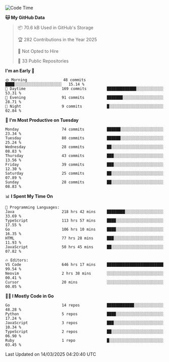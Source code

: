 <!--START_SECTION:thansetan-waka-->
![Code Time](http://img.shields.io/badge/Code%20Time-650%20hrs%203%20mins-blue)

**🐱 My GitHub Data** 

> 📦 70.6 kB Used in GitHub's Storage 
 > 
> 🏆 282 Contributions in the Year 2025
 > 
> 🚫 Not Opted to Hire
 > 
> 📜 33 Public Repositories 
 > 

**I'm an Early 🐤** 

```text
🌞 Morning                48 commits          ████░░░░░░░░░░░░░░░░░░░░░   15.14 % 
🌆 Daytime                169 commits         █████████████░░░░░░░░░░░░   53.31 % 
🌃 Evening                91 commits          ███████░░░░░░░░░░░░░░░░░░   28.71 % 
🌙 Night                  9 commits           █░░░░░░░░░░░░░░░░░░░░░░░░   02.84 % 
```

📅 **I'm Most Productive on Tuesday** 

```text
Monday                   74 commits          ██████░░░░░░░░░░░░░░░░░░░   23.34 % 
Tuesday                  80 commits          ██████░░░░░░░░░░░░░░░░░░░   25.24 % 
Wednesday                28 commits          ██░░░░░░░░░░░░░░░░░░░░░░░   08.83 % 
Thursday                 43 commits          ███░░░░░░░░░░░░░░░░░░░░░░   13.56 % 
Friday                   39 commits          ███░░░░░░░░░░░░░░░░░░░░░░   12.30 % 
Saturday                 25 commits          ██░░░░░░░░░░░░░░░░░░░░░░░   07.89 % 
Sunday                   28 commits          ██░░░░░░░░░░░░░░░░░░░░░░░   08.83 % 
```

📊 **I Spent My Time On** 

```text
💬 Programming Languages: 
Java                     218 hrs 42 mins     ████████░░░░░░░░░░░░░░░░░   33.69 % 
TypeScript               113 hrs 57 mins     ████░░░░░░░░░░░░░░░░░░░░░   17.55 % 
Go                       106 hrs 10 mins     ████░░░░░░░░░░░░░░░░░░░░░   16.35 % 
HTML                     77 hrs 28 mins      ███░░░░░░░░░░░░░░░░░░░░░░   11.93 % 
JavaScript               50 hrs 45 mins      ██░░░░░░░░░░░░░░░░░░░░░░░   07.82 % 

🔥 Editors: 
VS Code                  646 hrs 17 mins     █████████████████████████   99.54 % 
Neovim                   2 hrs 38 mins       ░░░░░░░░░░░░░░░░░░░░░░░░░   00.41 % 
Cursor                   20 mins             ░░░░░░░░░░░░░░░░░░░░░░░░░   00.05 % 
```

**🧑‍💻 I Mostly Code in Go** 

```text
Go                       14 repos            ████████████░░░░░░░░░░░░░   48.28 % 
Python                   5 repos             ████░░░░░░░░░░░░░░░░░░░░░   17.24 % 
JavaScript               3 repos             ███░░░░░░░░░░░░░░░░░░░░░░   10.34 % 
TypeScript               2 repos             ██░░░░░░░░░░░░░░░░░░░░░░░   06.90 % 
Ruby                     1 repo              █░░░░░░░░░░░░░░░░░░░░░░░░   03.45 % 
```

Last Updated on 14/03/2025 04:20:40 UTC
<!--END_SECTION:thansetan-waka-->